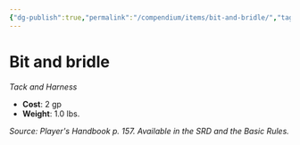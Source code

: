 ```yaml
---
{"dg-publish":true,"permalink":"/compendium/items/bit-and-bridle/","tags":["compendium/src/5e/phb","item/gear/tack-and-harness"]}
---
```


# Bit and bridle
*Tack and Harness*  

- **Cost**: 2 gp
- **Weight**: 1.0 lbs.

*Source: Player's Handbook p. 157. Available in the SRD and the Basic Rules.*